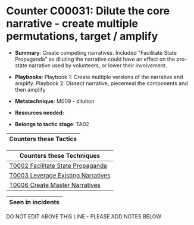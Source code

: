 # Counter C00031: Dilute the core narrative - create multiple permutations, target / amplify

* **Summary**: Create competing narratives. Included "Facilitate State Propaganda" as diluting the narrative could have an effect on the pro-state narrative used by volunteers, or lower their involvement.

* **Playbooks**: Playbook 1: Create multiple versions of the narrative and amplify. 
Playbook 2: Dissect narrative, piecemeal the components and then amplify

* **Metatechnique**: M009 - dilution

* **Resources needed:** 

* **Belongs to tactic stage**: TA02


| Counters these Tactics |
| ---------------------- |



| Counters these Techniques |
| ------------------------- |
| [T0002 Facilitate State Propaganda](../techniques/T0002.md) |
| [T0003 Leverage Existing Narratives](../techniques/T0003.md) |
| [T0006 Create Master Narratives](../techniques/T0006.md) |



| Seen in incidents |
| ----------------- |


DO NOT EDIT ABOVE THIS LINE - PLEASE ADD NOTES BELOW